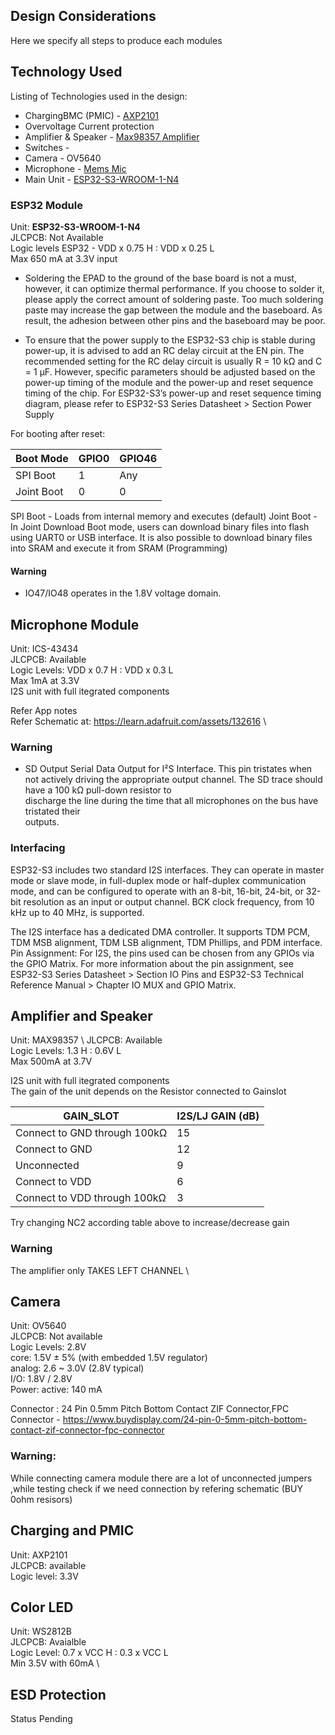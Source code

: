 ## Design Considerations
Here we specify all steps to produce each modules

## Technology Used
Listing of Technologies used in the design:
- ChargingBMC (PMIC) - [AXP2101](https://jlcpcb.com/partdetail/x_powersTech-AXP2101/C3036461) 
- Overvoltage Current protection
- Amplifier & Speaker  - [Max98357 Amplifier](https://learn.adafruit.com/adafruit-max98357-i2s-class-d-mono-amp/overview)
- Switches -
- Camera - OV5640 
- Microphone - [Mems Mic](https://learn.adafruit.com/adafruit-i2s-mems-microphone-breakout/)
- Main Unit - [ESP32-S3-WROOM-1-N4](https://www.digikey.de/de/products/detail/espressif-systems/ESP32-S3-WROOM-1-N4/16163950)

### ESP32 Module 
Unit: **ESP32-S3-WROOM-1-N4** \
JLCPCB: Not Available \
Logic levels ESP32 - VDD x 0.75 H : VDD x 0.25 L \
Max 650 mA at 3.3V input 

- Soldering the EPAD to the ground of the base board is not a must, however, it can optimize thermal
performance. If you choose to solder it, please apply the correct amount of soldering paste. Too much
soldering paste may increase the gap between the module and the baseboard. As result, the adhesion
between other pins and the baseboard may be poor.

- To ensure that the power supply to the ESP32-S3 chip is stable during power-up, it is advised to add an
RC delay circuit at the EN pin. The recommended setting for the RC delay circuit is usually R = 10 kΩ and
C = 1 µF. However, specific parameters should be adjusted based on the power-up timing of the module
and the power-up and reset sequence timing of the chip. For ESP32-S3’s power-up and reset sequence
timing diagram, please refer to ESP32-S3 Series Datasheet > Section Power Supply

For booting after reset:

| Boot Mode | GPIO0  | GPIO46  |
|-----------|----------|----------|
| SPI Boot  | 1	 |   Any       |
| Joint Boot   | 0        |   0       |

SPI Boot - Loads from internal memory and executes (default)
Joint Boot - In Joint Download Boot mode, users can download binary files into flash using UART0 or USB interface. It is
also possible to download binary files into SRAM and execute it from SRAM (Programming)

#### Warning
- IO47/IO48 operates in the 1.8V voltage domain.


## Microphone Module
Unit: ICS-43434 \
JLCPCB: Available \
Logic Levels: VDD x 0.7 H : VDD x 0.3 L \
Max 1mA at 3.3V \
I2S unit with full itegrated components 

Refer App notes \
Refer Schematic at: https://learn.adafruit.com/assets/132616 \

### Warning
- SD Output Serial	Data Output	for	I²S	Interface.	This	pin	tristates	when	not	actively	driving	the	
appropriate	output	channel.	The	SD	trace	should	have	a	100	kΩ	pull-down	resistor	to	
discharge	the	line	during	the	time that	all	microphones	on	the	bus	have	tristated	their	
outputs.	

### Interfacing
ESP32-S3 includes two standard I2S interfaces. They can operate in master mode or slave mode, in full-duplex mode or half-duplex communication mode, and can be configured to operate with an 8-bit, 16-bit, 24-bit, or 32-bit resolution as an input or output channel. BCK clock frequency, from 10 kHz up to 40 MHz, is supported.

The I2S interface has a dedicated DMA controller. It supports TDM PCM, TDM MSB alignment, TDM LSB alignment, TDM Phillips, and PDM interface.
Pin Assignment:
For I2S, the pins used can be chosen from any GPIOs via the GPIO Matrix. For more information about the pin assignment, see ESP32-S3 Series Datasheet > Section IO Pins and ESP32-S3 Technical Reference Manual > Chapter IO MUX and GPIO Matrix.


## Amplifier and Speaker
Unit: MAX98357 \ 
JLCPCB: Available \
Logic Levels: 1.3 H : 0.6V L \
Max 500mA at 3.7V 


I2S unit with full itegrated components \
The gain of the unit depends on the Resistor connected to Gainslot

| GAIN_SLOT |  I2S/LJ GAIN (dB)  |
|-----------|----------|
| Connect to GND through 100kΩ  | 15	 | 
| Connect to GND  | 12        | 
|Unconnected|9|
|Connect to VDD|6|
|Connect to VDD through 100kΩ|3|

Try changing NC2 according table above to increase/decrease gain

### Warning
The amplifier only TAKES LEFT CHANNEL \

## Camera 
Unit: OV5640 \
JLCPCB: Not available \
Logic Levels: 2.8V \
core: 1.5V ± 5% (with embedded 1.5V regulator) \
analog: 2.6 ~ 3.0V (2.8V typical) \
I/O: 1.8V / 2.8V \
Power: active: 140 mA 

Connector : 24 Pin 0.5mm Pitch Bottom Contact ZIF Connector,FPC Connector - https://www.buydisplay.com/24-pin-0-5mm-pitch-bottom-contact-zif-connector-fpc-connector

### Warning: 
While connecting camera module there are a lot of unconnected jumpers ,while testing check if we need connection by refering schematic (BUY 0ohm resisors) 

## Charging and PMIC
Unit: AXP2101 \
JLCPCB: available \
Logic level: 3.3V 

## Color LED 
Unit: WS2812B \
JLCPCB: Avaialble \
Logic Level: 0.7 x VCC H : 0.3 x VCC L \
Min 3.5V with 60mA \

## ESD Protection
Status Pending

